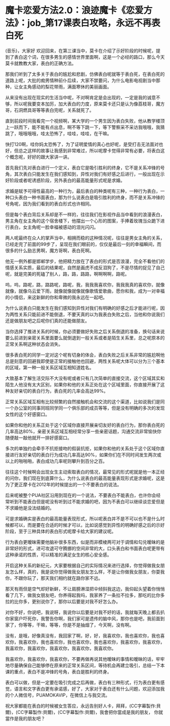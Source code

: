 # 魔卡恋爱方法2.0：浪迹魔卡《恋爱方法》：job_第17课表白攻略，永远不再表白死

(音乐)，大家好 欢迎回来，在第三课当中，莫卡在介绍了示好阶段的时候呢，提到了表白这个词，在很多男生的感情世界里面啊，这是一个必经的路口，那么今天莫卡就教教大家，表白的正确方法。

那我们听到了太多关于表白的尴尬和悲剧，仿佛表白呢就等于表白死，在表白死的道路上呢，大批的痴男情种前仆后续，大家不禁要问，为什么电影电视剧当中那种，让女主角感动的梨花带雨，满面寒休的美丽画面。

从来没有出现在现实的生活当中呢，不对啊肯定是会出现的，一定是我的诚意不够，所以呢我要变本加厉，加大表白的力度，原来莫卡还只是认为像荔枝哥，魔方哥，石洞燃具哥等等表白完呢，关系就死了。

直到前段时间我看完一个视频啊，某大学的一个男生因为表白失败，他从教学楼顶上一跃而下，能不能有点出息，啊不等下跳一下，等下警察采不采访我哦哦，我猜跳了，哦哦哦哦，哇太恐怖了，哇哇，哇哇，在干嘛。

快打120啊，哇你妈太恐怖了，为了证明爱情的真心也好呢，是受打击无法面对也好，但总之这样的故事让我感到非常难过，所以呢摩卡觉得非常有必要，将表白这个概念呢，好好的跟大家讲一讲。

首先我们先对表白进行一个定义，表白它是吸引胜利的终身，它不是关系冲锋的号角，其次表白只能发生在我们感知到，异性对我们有好感之后进行，一般出现在示好阶段或者呢诱惑阶段，另外表白的最高能量形式呢是求婚。

求婚是赋予可得性最高的一种行为，最后表白的种类呢有三种，一种行为表白，一种口头表白一种书面表白，那为什么说表白是吸引胜利的终身，而不是关系冲锋的号角呢，因为我们看到的表白形式也许相同。

但是每个表白背后关系却是不一样的，往往我们在影视作品当中看到的浪漫表白，男主角在女主角的这个宿舍楼下，他摆出一个心形的图案，手捧着玫瑰当众跪下进行表白，女主角呢一脸幸福被感动的泪光闪闪。

两人呢最终在众人的掌声当中，相拥而稳的这种情况呢，往往是男女主角的关系，已经走完了前面的99步了，呈现在我们眼前的，仅仅是最后一刻的幸福瞬间，而很多的什么励志男啊，魔方哥啊，表白死啊。

他无一例外都是邯郸学步，他把精力放在了表白的形式是否浪漫，完全不看他们的情感关系实质，最后的结果呢，自然是画虎不成反泪狗了，不是尽情的捉见了自己呢，就是完美的死磕了别人，路，路，路路，啊啊啊啊，路呢。

呜，呜，路呢，路，路路呢，路呢，我，我我我喜欢你，我我我真的喜欢你，就像就像，就像乌云爱下雨，就像就像就像就像歌情爱歌曲，愿你和我，成为一对幸福的小情侣，来这新鲜的你和卑微的我永远在一起吧。

为什么说表白只能发生在我们感知到异性对我们有明确的好感之后才能进行呢，因为两性关系只能前进不能倒退，不要天真的以为我表白失败之后，当他和你说我们还是做朋友吧之后呢你们真的还能做朋友。

当你选择了推进关系的时候，你必须要做好失败之后关系倒退的准备，换句话来说要么前进到亲密关系里面要么就倒退到一般关系或者是陌生关系里，总之呢原本的正常关系啊这种状态会消失。

很多表白死的同学一定对这个呢有切身的体会，表白失败之后关系非常的尴尬啊他总是刻意的回避我即使是正常的接触他也回避，两性关系呢大体可以分为三个基本的区域，第一种一般关系区域互相知道姓名。

大致基本了解生活交际不大没有呢或者只有几次简单的直接交流，这个区域其实和陌生人他没有太大区别，如果你和他的关系正处在这个区域里面，你直接开展了这种友好亲切的表白行为，表白死的几率会高达99%。

正常关系区域互相有比较频繁的自然接触机会和交流的这个渠道，比如说我们是同一个办公室的同事同班同学同一个俱乐部的成员等等，但是没有明确的多次的发现女性的这个好感窗口。

如果你和他的关系正处于这个区域你直接开展亲切友好的表白行为，那你表白死的几率高达80%，亲密关系区域互相经常分享一些亲密话题，沟通交流非常愉快你随便敲一敲他就开一排好感窗口。

多次的单独约会牵手不抗拒接吻的假装抗拒，如果你和他的关系处于这个区域你直接进行友好亲切的表白行为成功几率高达90%，如果你们在不同时间发生两次或以上的啪啪啪，表白成功几率呢则攀升到百分之百。

往往这个时候啊会出现女生主动索取表白的情况，最常见的形式呢就是他一本正经的问你，我们现在到底算什么，为什么说表白的最高能量表现形式是求婚呢，这是为了更正摩卡在2012年的时候提出的一个不要表白的说法。

后来呢被整个PUA社区沿用到现在的一个说法，不要表白不能表白，也许你会经常听到不能表白但是呢没有听到过不能求婚的吧，因为不表白可以继续谈恋爱但是不求婚他是没法结婚的。

可是求婚确实是表白的最高能量表现形式，所以呢表白并不是不可以也不是什么时候都可以，而是要在合适的时候才可以，比如说感觉到异性的明确好感之后的示好阶段，至于三种具体的表白形式呢摩卡给大家的建议呢。

行为表白更暧昧需要他脑补很多东西，似是而非模棱两可对于调情和勾兑暧昧的是非常好的形式，进可攻退可守腾挪的空间非常的大，口头表白和书面表白呢更带有这种承诺的性质，可以精准的满足女生的核心安全感。

开启这种关系的新纪元，大家要根据自己的实际情况来进行选择，你觉得做我女朋友怎么样，真的，我是说你觉得做我女朋友怎么样，不是让你做我女朋友，你耍我你，不跟你玩了，那天我们相约就在路你家不远。

那天有雨但是空气却好新鲜，不让肩膀淋湿把伞倾斜我这边，我仰起头望着你悄悄看了几下，做我女朋友吧，你养得起我吗，我家养了一条拉不拉多，那吃的比你多拉的比你多，更别说你了，那你以后要是对我不好怎么办。

对你不好，你说吧，我说呀，我说你以后要是对我不好的话，我就每天晚上都去扒你家窗户吓死你，我警告你啊，我们家可是遗传的脑中风，那你也是吧，我前面到家了，你等等，干嘛，等等，你是不是抽烟了，今天啊，没有啊。

没有，是哦，好像真没有，我回家了啊，好，好，我喜欢你，我也喜欢你，我也喜欢你，我喜欢你，我也喜欢你，我也喜欢你，我也喜欢你，我喜欢你，我喜欢你，我喜欢你，我喜欢你，我喜欢你，我喜欢你，我喜欢你。

我喜欢你，我喜欢你，我喜欢你，不要再做再说其他暧昧的事情和暧昧的话，牢牢地尽量确保自己能够停在原来的正常关系区间，等待机会再建立吸引，总结一下本课的重点，表白不是冲锋的号角，表白是胜利的终身。

表白可以做，但是一定要在吸引完成之后再做，表白有三种形式，行为表白更有感觉，语言和文字表白更有承诺感，好了，大家对于表白还有什么问题，欢迎添加我的个人微信号，PUAMOKAVIP，在微信上与我交流。

祝大家都能在表白的时候被女生答应，永远告别好人卡，拜拜，(CC字幕製作:貝爾)，(CC字幕製作:貝爾)，(CC字幕製作:貝爾)，我會把你當成是我的朋友， 你就當作是我的朋友吧？

